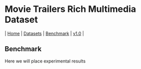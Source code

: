 # Movie Trailers Rich Multimedia Dataset

| [Home](index) | [Datasets](datasets) | [Benchmark](benchmark) | [v1.0](version) |

## Benchmark
Here we will place experimental results

